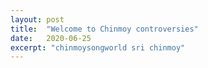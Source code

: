 ```yaml
---
layout: post
title:  "Welcome to Chinmoy controversies"
date:   2020-06-25
excerpt: "chinmoysongworld sri chinmoy"
---
```

